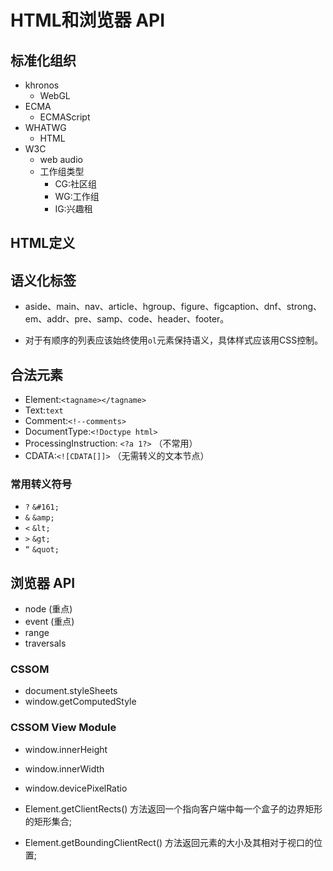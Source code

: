 # HTML和浏览器 API
## 标准化组织
- khronos
  - WebGL
- ECMA
  - ECMAScript
- WHATWG
  - HTML
- W3C
  - web audio
  - 工作组类型
    - CG:社区组  
    - WG:工作组
    - IG:兴趣租
## HTML定义

## 语义化标签
- aside、main、nav、article、hgroup、figure、figcaption、dnf、strong、em、addr、pre、samp、code、header、footer。

- 对于有顺序的列表应该始终使用`ol`元素保持语义，具体样式应该用CSS控制。
## 合法元素
- Element:`<tagname></tagname>`
- Text:`text`
- Comment:`<!--comments>`
- DocumentType:`<!Doctype html>`
- ProcessingInstruction: `<?a 1?>` （不常用）
- CDATA:`<![CDATA[]]>` （无需转义的文本节点）

### 常用转义符号
- `?` `&#161;`
- `&` `&amp;`
- `<` `&lt;`
- `>` `&gt;`
- `“` `&quot;`

## 浏览器 API
- node (重点)
- event (重点)
- range
- traversals
### CSSOM
- document.styleSheets
- window.getComputedStyle
### CSSOM View Module
- window.innerHeight
- window.innerWidth
- window.devicePixelRatio

- Element.getClientRects() 方法返回一个指向客户端中每一个盒子的边界矩形的矩形集合;
- Element.getBoundingClientRect() 方法返回元素的大小及其相对于视口的位置;